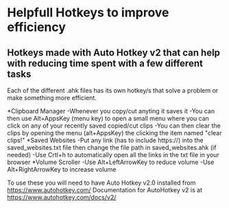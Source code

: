 
# Helpfull Hotkeys to improve efficiency

## Hotkeys made with Auto Hotkey v2 that can help with reducing time spent with a few different tasks

Each of the different .ahk files has its own hotkey/s that solve a problem or make something more efficient. 

*Clipboard Manager
  -Whenever you copy/cut anyting it saves it
  -You can then use Alt+AppsKey (menu key) to open a small menu where you can click on any of your recently saved copied/cut clips
  -You can then clear the clips by opening the menu (alt+AppsKey) the clicking the item named "clear clips!"
*Saved Websites
  -Put any link (has to include https://) into the saved_websites.txt file then change the file path in saved_websites.ahk (if needed)
	-Use Crtl+h to automatically open all the links in the txt file in your browser
*Volume Scroller
	-Use Alt+LeftArrowKey to reduce volume
 	-Use Alt+RightArrowKey to increase volume

 To use these you will need to have Auto Hotkey v2.0 installed from https://www.autohotkey.com/
 Documentation for AutoHotkey v2 is at https://www.autohotkey.com/docs/v2/
